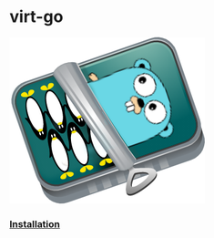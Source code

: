 # virt-go

![](https://github.com/YoungjuWang/virt-go/blob/v2/img/virt-go.png)

### [Installation](https://github.com/YoungjuWang/virt-go/blob/v2/doc/Installation.md)

